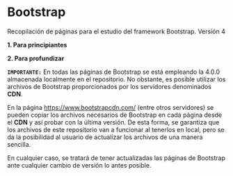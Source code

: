 ﻿# Bootstrap
Recopilación de páginas para el estudio del framework Bootstrap. Versión 4

**1. Para principiantes**

**2. Para profundizar**

**`IMPORTANTE:`** En todas las páginas de Bootstrap se está empleando la 4.0.0 almacenada localmente en el repositorio. No obstante, es posible utilizar los archivos de Bootstrap proporcionados por los servidores denominados **CDN**.

En la página https://www.bootstrapcdn.com/ (entre otros servidores) se pueden copiar los archivos necesarios de Bootstrap en cada página desde el **CDN** y así probar con la última versión. De esta forma, se garantiza que los archivos de este repositorio van a funcionar al tenerlos en local, pero se da la posibilidad al usuario de actualizar los archivos de una manera sencilla. 

En cualquier caso, se tratará de tener actualizadas las páginas de Bootstrap ante cualquier cambio de versión lo antes posible.
